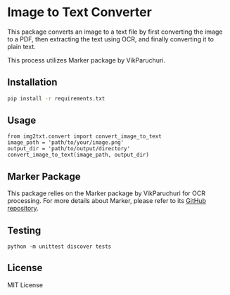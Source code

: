 # Image to Text Converter

This package converts an image to a text file by first converting the image to a PDF, then extracting the text using OCR, and finally converting it to plain text.

This process utilizes Marker package by VikParuchuri.

## Installation

```sh
pip install -r requirements.txt
```

## Usage

```
from img2txt.convert import convert_image_to_text
image_path = 'path/to/your/image.png'
output_dir = 'path/to/output/directory'
convert_image_to_text(image_path, output_dir)
```

## Marker Package

This package relies on the Marker package by VikParuchuri for OCR processing. For more details about Marker, please refer to its [GitHub repository](https://github.com/VikParuchuri/marker).

## Testing

```
python -m unittest discover tests
```

## License

MIT License
